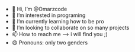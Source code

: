 - 👋 Hi, I’m @Omarzcode
- 👀 I’m interested in programing
- 🌱 I’m currently learning how to be pro
- 💞️ I’m looking to collaborate on so many projects
- 📫 How to reach me --> i will find you ;)
- 😄 Pronouns: only two genders


<!---
Omarzcode/Omarzcode is a ✨ special ✨ repository because its `README.md` (this file) appears on your GitHub profile.
You can click the Preview link to take a look at your changes.
--->

